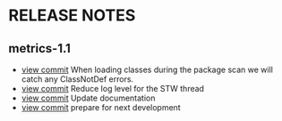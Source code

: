 RELEASE NOTES
=============

## metrics-1.1

- [view commit](https://github.com/atex-community-plugins/metrics/commit/4aa0bf48269239f796c76be88c91d2a918806b7a) When loading classes during the package scan we will catch any ClassNotDef errors.
- [view commit](https://github.com/atex-community-plugins/metrics/commit/fd3c7b0f186476ce7ceb5a74d7f54b7aa44430fd) Reduce log level for the STW thread
- [view commit](https://github.com/atex-community-plugins/metrics/commit/90f79093d00b3d09354fe5d297ba41c326bed290) Update documentation
- [view commit](https://github.com/atex-community-plugins/metrics/commit/fd49a194171ff05495432e6cd8a8451d5e58b14e) prepare for next development